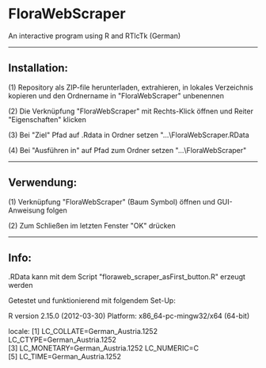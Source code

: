 FloraWebScraper
===============

An interactive program using R and RTlcTk (German)


-----------------------------------------------------------------------------------------------------
Installation:
-----------------------------------------------------------------------------------------------------
(1) Repository als ZIP-file herunterladen, extrahieren, in lokales Verzeichnis kopieren und den
    Ordnername in "FloraWebScraper" unbenennen

(2) Die Verknüpfung "FloraWebScraper" mit Rechts-Klick öffnen und Reiter "Eigenschaften" klicken

(3) Bei "Ziel" Pfad auf .Rdata in Ordner setzen "...\FloraWebScraper\.RData

(4) Bei "Ausführen in" auf Pfad zum Ordner setzen "...\FloraWebScraper"

-----------------------------------------------------------------------------------------------------
Verwendung:
-----------------------------------------------------------------------------------------------------

(1) Verknüpfung "FloraWebScraper" (Baum Symbol) öffnen und GUI-Anweisung folgen

(2) Zum Schließen im letzten Fenster "OK" drücken


-----------------------------------------------------------------------------------------------------
Info:
-----------------------------------------------------------------------------------------------------
.RData kann mit dem Script "floraweb_scraper_asFirst_button.R" erzeugt werden

Getestet und funktionierend mit folgendem Set-Up:

R version 2.15.0 (2012-03-30)
Platform: x86_64-pc-mingw32/x64 (64-bit)

locale:
[1] LC_COLLATE=German_Austria.1252  LC_CTYPE=German_Austria.1252   
[3] LC_MONETARY=German_Austria.1252 LC_NUMERIC=C                   
[5] LC_TIME=German_Austria.1252  
